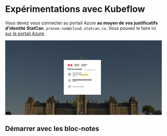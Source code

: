 # Expérimentations avec Kubeflow 

Vous devez vous connecter au portail Azure **au moyen de vos justificatifs d’identité StatCan**.
`prenom.nom@cloud.statcan.ca`. Vous pouvez le faire ici [sur le portail Azure](https://portal.azure.com).

![Portail Azure : choisissez l’adresse `@cloud.statcan.ca`](../images/azure-login.png)

## Démarrer avec les bloc-notes






